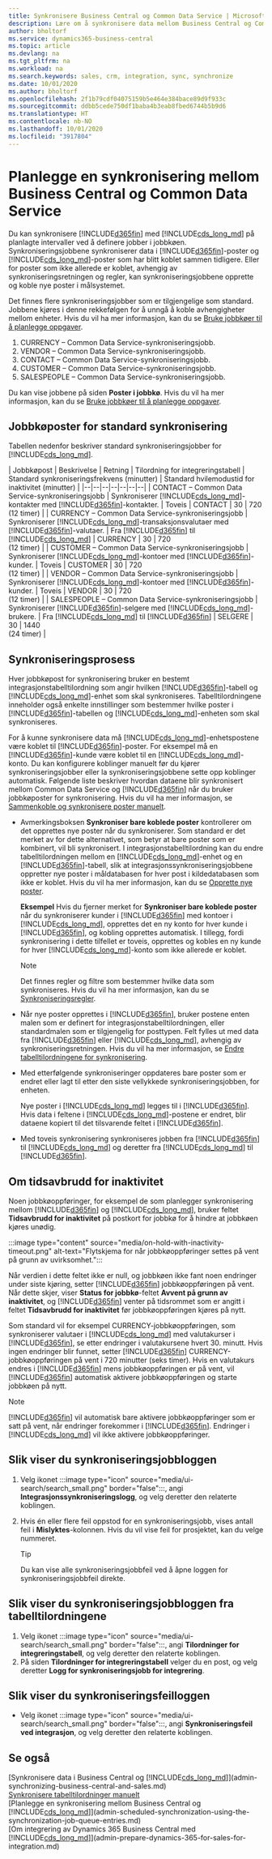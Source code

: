 ```yaml
---
title: Synkronisere Business Central og Common Data Service | Microsoft Docs
description: Lære om å synkronisere data mellom Business Central og Common Data Service.
author: bholtorf
ms.service: dynamics365-business-central
ms.topic: article
ms.devlang: na
ms.tgt_pltfrm: na
ms.workload: na
ms.search.keywords: sales, crm, integration, sync, synchronize
ms.date: 10/01/2020
ms.author: bholtorf
ms.openlocfilehash: 2f1b79cdf04075159b5e464e384bace89d9f933c
ms.sourcegitcommit: ddbb5cede750df1baba4b3eab8fbed6744b5b9d6
ms.translationtype: HT
ms.contentlocale: nb-NO
ms.lasthandoff: 10/01/2020
ms.locfileid: "3917804"
---
```

# <a name="scheduling-a-synchronization-between-business-central-and-common-data-service"></a>Planlegge en synkronisering mellom Business Central og Common Data Service

Du kan synkronisere [!INCLUDE[d365fin](includes/d365fin_md.md)] med [!INCLUDE[cds_long_md](includes/cds_long_md.md)] på planlagte intervaller ved å definere jobber i jobbkøen. Synkroniseringsjobbene synkroniserer data i [!INCLUDE[d365fin](includes/d365fin_md.md)]-poster og [!INCLUDE[cds_long_md](includes/cds_long_md.md)]-poster som har blitt koblet sammen tidligere. Eller for poster som ikke allerede er koblet, avhengig av synkroniseringsretningen og regler, kan synkroniseringsjobbene opprette og koble nye poster i målsystemet. 

Det finnes flere synkroniseringsjobber som er tilgjengelige som standard. Jobbene kjøres i denne rekkefølgen for å unngå å koble avhengigheter mellom enheter. Hvis du vil ha mer informasjon, kan du se [Bruke jobbkøer til å planlegge oppgaver](/dynamics365/business-central/admin-job-queues-schedule-tasks.md).

1. CURRENCY – Common Data Service-synkroniseringsjobb.
2. VENDOR – Common Data Service-synkroniseringsjobb.
3. CONTACT – Common Data Service-synkroniseringsjobb.
4. CUSTOMER – Common Data Service-synkroniseringsjobb.
5. SALESPEOPLE – Common Data Service-synkroniseringsjobb.

Du kan vise jobbene på siden **Poster i jobbkø**. Hvis du vil ha mer informasjon, kan du se [Bruke jobbkøer til å planlegge oppgaver](admin-job-queues-schedule-tasks.md).

## <a name="default-synchronization-job-queue-entries"></a>Jobbkøposter for standard synkronisering

Tabellen nedenfor beskriver standard synkroniseringsjobber for [!INCLUDE[cds_long_md](includes/cds_long_md.md)].  

| Jobbkøpost | Beskrivelse | Retning | Tilordning for integreringstabell | Standard synkroniseringsfrekvens (minutter) | Standard hvilemodustid for inaktivitet (minutter) |
|--|--|--|--|--|--|--|
| CONTACT – Common Data Service-synkroniseringsjobb | Synkroniserer [!INCLUDE[cds_long_md](includes/cds_long_md.md)]-kontakter med [!INCLUDE[d365fin](includes/d365fin_md.md)]-kontakter. | Toveis | CONTACT | 30 | 720 <br>(12 timer) |
| CURRENCY – Common Data Service-synkroniseringsjobb | Synkroniserer [!INCLUDE[cds_long_md](includes/cds_long_md.md)]-transaksjonsvalutaer med [!INCLUDE[d365fin](includes/d365fin_md.md)]-valutaer. | Fra [!INCLUDE[d365fin](includes/d365fin_md.md)] til [!INCLUDE[cds_long_md](includes/cds_long_md.md)] | CURRENCY | 30 | 720 <br> (12 timer) |
| CUSTOMER – Common Data Service-synkroniseringsjobb | Synkroniserer [!INCLUDE[cds_long_md](includes/cds_long_md.md)]-kontoer med [!INCLUDE[d365fin](includes/d365fin_md.md)]-kunder. | Toveis | CUSTOMER | 30 | 720<br> (12 timer) |
| VENDOR – Common Data Service-synkroniseringsjobb | Synkroniserer [!INCLUDE[cds_long_md](includes/cds_long_md.md)]-kontoer med [!INCLUDE[d365fin](includes/d365fin_md.md)]-kunder. | Toveis | VENDOR | 30 | 720<br> (12 timer) |
| SALESPEOPLE – Common Data Service-synkroniseringsjobb | Synkroniserer [!INCLUDE[d365fin](includes/d365fin_md.md)]-selgere med [!INCLUDE[cds_long_md](includes/cds_long_md.md)]-brukere. | Fra [!INCLUDE[cds_long_md](includes/cds_long_md.md)] til [!INCLUDE[d365fin](includes/d365fin_md.md)] | SELGERE | 30 | 1440<br> (24 timer) |

## <a name="synchronization-process"></a>Synkroniseringsprosess

Hver jobbkøpost for synkronisering bruker en bestemt integrasjonstabelltilordning som angir hvilken [!INCLUDE[d365fin](includes/d365fin_md.md)]-tabell og [!INCLUDE[cds_long_md](includes/cds_long_md.md)]-enhet som skal synkroniseres. Tabelltilordningene inneholder også enkelte innstillinger som bestemmer hvilke poster i [!INCLUDE[d365fin](includes/d365fin_md.md)]-tabellen og [!INCLUDE[cds_long_md](includes/cds_long_md.md)]-enheten som skal synkroniseres.  

For å kunne synkronisere data må [!INCLUDE[cds_long_md](includes/cds_long_md.md)]-enhetspostene være koblet til [!INCLUDE[d365fin](includes/d365fin_md.md)]-poster. For eksempel må en [!INCLUDE[d365fin](includes/d365fin_md.md)]-kunde være koblet til en [!INCLUDE[cds_long_md](includes/cds_long_md.md)]-konto. Du kan konfigurere koblinger manuelt før du kjører synkroniseringsjobber eller la synkroniseringsjobbene sette opp koblinger automatisk. Følgende liste beskriver hvordan dataene blir synkronisert mellom Common Data Service og [!INCLUDE[d365fin](includes/d365fin_md.md)] når du bruker jobbkøposter for synkronisering. Hvis du vil ha mer informasjon, se [Sammenkoble og synkronisere poster manuelt](admin-how-to-couple-and-synchronize-records-manually.md).

- Avmerkingsboksen **Synkroniser bare koblede poster** kontrollerer om det opprettes nye poster når du synkroniserer. Som standard er det merket av for dette alternativet, som betyr at bare poster som er kombinert, vil bli synkronisert. I integrasjonstabelltilordning kan du endre tabelltilordningen mellom en [!INCLUDE[cds_long_md](includes/cds_long_md.md)]-enhet og en [!INCLUDE[d365fin](includes/d365fin_md.md)]-tabell, slik at integrasjonssynkroniseringsjobbene oppretter nye poster i måldatabasen for hver post i kildedatabasen som ikke er koblet. Hvis du vil ha mer informasjon, kan du se [Opprette nye poster](admin-how-to-modify-table-mappings-for-synchronization.md#creating-new-records).

    **Eksempel** Hvis du fjerner merket for **Synkroniser bare koblede poster** når du synkroniserer kunder i [!INCLUDE[d365fin](includes/d365fin_md.md)] med kontoer i [!INCLUDE[cds_long_md](includes/cds_long_md.md)], opprettes det en ny konto for hver kunde i [!INCLUDE[d365fin](includes/d365fin_md.md)], og kobling opprettes automatisk. I tillegg, fordi synkronisering i dette tilfellet er toveis, opprettes og kobles en ny kunde for hver [!INCLUDE[cds_long_md](includes/cds_long_md.md)]-konto som ikke allerede er koblet.  

    > [!NOTE]  
    > Det finnes regler og filtre som bestemmer hvilke data som synkroniseres. Hvis du vil ha mer informasjon, kan du se [Synkroniseringsregler](admin-synchronizing-business-central-and-sales.md).

- Når nye poster opprettes i [!INCLUDE[d365fin](includes/d365fin_md.md)], bruker postene enten malen som er definert for integrasjonstabelltilordningen, eller standardmalen som er tilgjengelig for posttypen. Felt fylles ut med data fra [!INCLUDE[d365fin](includes/d365fin_md.md)] eller [!INCLUDE[cds_long_md](includes/cds_long_md.md)], avhengig av synkroniseringsretningen. Hvis du vil ha mer informasjon, se [Endre tabelltilordningene for synkronisering](admin-how-to-modify-table-mappings-for-synchronization.md).  

- Med etterfølgende synkroniseringer oppdateres bare poster som er endret eller lagt til etter den siste vellykkede synkroniseringsjobben, for enheten.  

     Nye poster i [!INCLUDE[cds_long_md](includes/cds_long_md.md)] legges til i [!INCLUDE[d365fin](includes/d365fin_md.md)]. Hvis data i feltene i [!INCLUDE[cds_long_md](includes/cds_long_md.md)]-postene er endret, blir dataene kopiert til det tilsvarende feltet i [!INCLUDE[d365fin](includes/d365fin_md.md)].  

- Med toveis synkronisering synkroniseres jobben fra [!INCLUDE[d365fin](includes/d365fin_md.md)] til [!INCLUDE[cds_long_md](includes/cds_long_md.md)] og deretter fra [!INCLUDE[cds_long_md](includes/cds_long_md.md)] til [!INCLUDE[d365fin](includes/d365fin_md.md)].

## <a name="about-inactivity-timeouts"></a>Om tidsavbrudd for inaktivitet

Noen jobbkøoppføringer, for eksempel de som planlegger synkronisering mellom [!INCLUDE[d365fin](includes/d365fin_md.md)] og [!INCLUDE[cds_long_md](includes/cds_long_md.md)], bruker feltet **Tidsavbrudd for inaktivitet** på postkort for jobbkø for å hindre at jobbkøen kjøres unødig.  

:::image type="content" source="media/on-hold-with-inactivity-timeout.png" alt-text="Flytskjema for når jobbkøoppføringer settes på vent på grunn av uvirksomhet.":::

Når verdien i dette feltet ikke er null, og jobbkøen ikke fant noen endringer under siste kjøring, setter [!INCLUDE[d365fin](includes/d365fin_md.md)] jobbkøoppføringen på vent. Når dette skjer, viser **Status for jobbkø**-feltet **Avvent på grunn av inaktivitet**, og [!INCLUDE[d365fin](includes/d365fin_md.md)] venter på tidsrommet som er angitt i feltet **Tidsavbrudd for inaktivitet** før jobbkøoppføringen kjøres på nytt.  

Som standard vil for eksempel CURRENCY-jobbkøoppføringen, som synkroniserer valutaer i [!INCLUDE[cds_long_md](includes/cds_long_md.md)] med valutakurser i [!INCLUDE[d365fin](includes/d365fin_md.md)], se etter endringer i valutakursene hvert 30. minutt. Hvis ingen endringer blir funnet, setter [!INCLUDE[d365fin](includes/d365fin_md.md)] CURRENCY-jobbkøoppføringen på vent i 720 minutter (seks timer). Hvis en valutakurs endres i [!INCLUDE[d365fin](includes/d365fin_md.md)] mens jobbkøoppføringen er på vent, vil [!INCLUDE[d365fin](includes/d365fin_md.md)] automatisk aktivere jobbkøoppføringen og starte jobbkøen på nytt. 

> [!Note]
> [!INCLUDE[d365fin](includes/d365fin_md.md)] vil automatisk bare aktivere jobbkøoppføringer som er satt på vent, når endringer forekommer i [!INCLUDE[d365fin](includes/d365fin_md.md)]. Endringer i [!INCLUDE[cds_long_md](includes/cds_long_md.md)] vil ikke aktivere jobbkøoppføringer.

## <a name="to-view-the-synchronization-job-log"></a>Slik viser du synkroniseringsjobbloggen

1. Velg ikonet :::image type="icon" source="media/ui-search/search_small.png" border="false":::, angi **Integrasjonssynkroniseringslogg**, og velg deretter den relaterte koblingen.
2. Hvis én eller flere feil oppstod for en synkroniseringsjobb, vises antall feil i **Mislyktes**-kolonnen. Hvis du vil vise feil for prosjektet, kan du velge nummeret.  

    > [!TIP]  
    > Du kan vise alle synkroniseringsjobbfeil ved å åpne loggen for synkroniseringsjobbfeil direkte.

## <a name="to-view-the-synchronization-job-log-from-the-table-mappings"></a>Slik viser du synkroniseringsjobbloggen fra tabelltilordningene

1. Velg ikonet :::image type="icon" source="media/ui-search/search_small.png" border="false":::, angi **Tilordninger for integreringstabell**, og velg deretter den relaterte koblingen.
2. På siden **Tilordninger for integreringstabell** velger du en post, og velg deretter **Logg for synkroniseringsjobb for integrering**.  

## <a name="to-view-the-synchronization-error-log"></a>Slik viser du synkroniseringsfeilloggen

- Velg ikonet :::image type="icon" source="media/ui-search/search_small.png" border="false":::, angi **Synkroniseringsfeil ved integrasjon**, og velg deretter den relaterte koblingen.

## <a name="see-also"></a>Se også

[Synkronisere data i Business Central og [!INCLUDE[cds_long_md](includes/cds_long_md.md)]](admin-synchronizing-business-central-and-sales.md)  
[Synkronisere tabelltilordninger manuelt](admin-manual-synchronization-of-table-mappings.md)  
[Planlegge en synkronisering mellom Business Central og [!INCLUDE[cds_long_md](includes/cds_long_md.md)]](admin-scheduled-synchronization-using-the-synchronization-job-queue-entries.md)  
[Om integrering av Dynamics 365 Business Central med [!INCLUDE[cds_long_md](includes/cds_long_md.md)]](admin-prepare-dynamics-365-for-sales-for-integration.md)  

